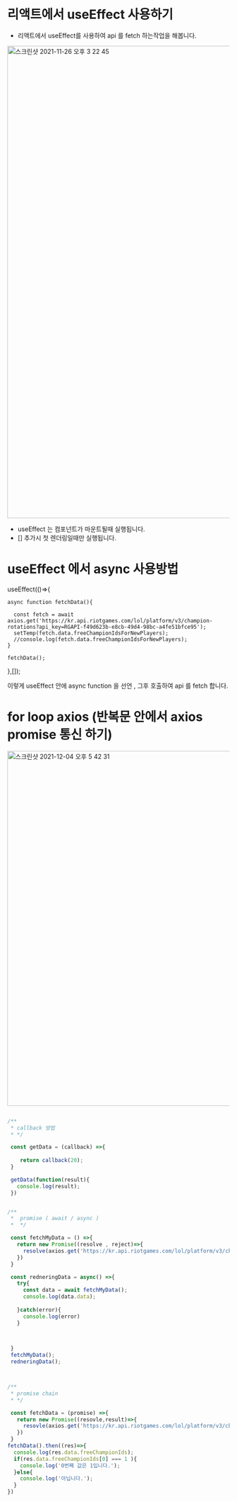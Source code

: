 # 리액트에서 useEffect 사용하기 
- 리액트에서 useEffect를 사용하여 api 를 fetch 하는작업을 해봅니다.
 <img width="1067" alt="스크린샷 2021-11-26 오후 3 22 45" src="https://user-images.githubusercontent.com/69393030/143536189-899e2b7f-e993-46bb-bb78-719f56aab816.png">

- useEffect 는 컴포넌트가 마운트될때 실행됩니다. 
- [] 추가시 첫 렌더링일때만 실행됩니다.
# useEffect 에서 async 사용방법 

 useEffect(()=>{
    
    async function fetchData(){
      
      const fetch = await axios.get('https://kr.api.riotgames.com/lol/platform/v3/champion-rotations?api_key=RGAPI-f49d623b-e8cb-49d4-98bc-a4fe51bfce95');
      setTemp(fetch.data.freeChampionIdsForNewPlayers);
      //console.log(fetch.data.freeChampionIdsForNewPlayers);  
    }

    fetchData();
    

  },[]);
  
 이렇게 useEffect 안에 async function 을 선언 , 그후 호출하여 api 를 fetch 합니다. 

# for loop axios (반복문 안에서 axios promise 통신 하기)
<img width="802" alt="스크린샷 2021-12-04 오후 5 42 31" src="https://user-images.githubusercontent.com/69393030/144703406-25e591f7-0c5a-412b-8723-bde36ddc9f40.png">

``` javascript

/**
 * callback 방법
 * */

 const getData = (callback) =>{ 
    
    return callback(20);
 }

 getData(function(result){
   console.log(result);
 })


/**
 *  promise ( await / async )
 *  */

 const fetchMyData = () =>{
   return new Promise((resolve , reject)=>{
     resolve(axios.get('https://kr.api.riotgames.com/lol/platform/v3/champion-rotations?api_key=RGAPI-d5b5b4c0-a883-4594-b46b-aa33242fe5e8'))
   })
 }

 const redneringData = async() =>{
   try{
     const data = await fetchMyData();
     console.log(data.data);
     
   }catch(error){
     console.log(error)
   }
   


 }
 fetchMyData();
 redneringData();



/**
 * promise chain 
 * */

 const fetchData = (promise) =>{
   return new Promise((resovle,result)=>{
     resovle(axios.get('https://kr.api.riotgames.com/lol/platform/v3/champion-rotations?api_key=RGAPI-d5b5b4c0-a883-4594-b46b-aa33242fe5e8'))
   })
 }
fetchData().then((res)=>{
  console.log(res.data.freeChampionIds);
  if(res.data.freeChampionIds[0] === 1 ){
    console.log('0번째 값은 1입니다.');
  }else{
    console.log('아닙니다.');
  }
})
